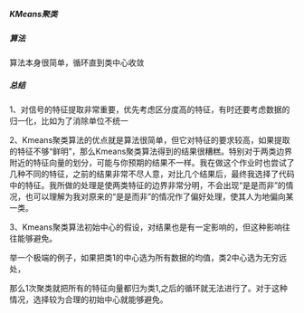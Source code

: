 ##### KMeans聚类

##### 算法

算法本身很简单，循环直到类中心收敛

##### 总结

1、对信号的特征提取非常重要，优先考虑区分度高的特征，有时还要考虑数据的归一化，比如为了消除单位不统一

2、Kmeans聚类算法的优点就是算法很简单，但它对特征的要求较高，如果提取的特征不够“鲜明”，那么Kmeans聚类算法得到的结果很糟糕。特别对于两类边界附近的特征向量的划分，可能与你预期的结果不一样。我在做这个作业时也尝试了几种不同的特征，之前的结果非常不尽人意，对比几个结果后，最终我选择了代码中的特征。我所做的处理是使两类特征的边界非常分明，不会出现“是是而非”的情况，也可以理解为我对原来的“是是而非”的情况作了偏好处理，使其人为地偏向某一类。

3、Kmeans聚类算法初始中心的假设，对结果也是有一定影响的，但这种影响往往能够避免。

​      举一个极端的例子，如果把类1的中心选为所有数据的均值，类2中心选为无穷远处，

​	  那么1次聚类就把所有的特征向量都归为类1,之后的循环就无法进行了。对于这种情况，选择较为合理的初始中心就能够避免。

